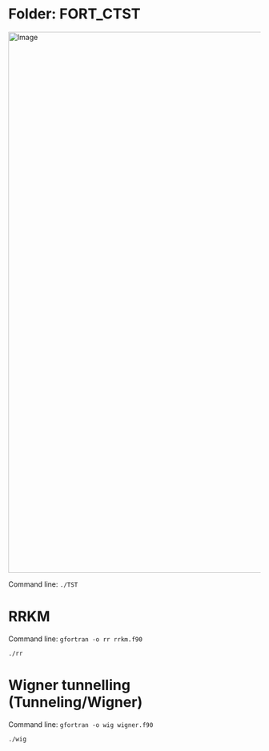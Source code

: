 # Folder: FORT_CTST
<img width="1440" height="1080" alt="Image" src="https://github.com/user-attachments/assets/e2052a93-ca0e-4fd0-8428-3042c930489b" />

Command line: ```./TST```

# RRKM
Command line: ```gfortran -o rr rrkm.f90```

```./rr```

# Wigner tunnelling (Tunneling/Wigner)
Command line: ```gfortran -o wig wigner.f90```

```./wig```


